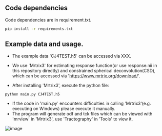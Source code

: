 ## Code dependencies  
Code dependencies are in requirement.txt.  
```sh
pip install -r requirements.txt
```

## Example data and usage.  
* The example data 'CJ4TEST.h5' can be accessed via XXX.

* We use 'Mrtrix3' for estimating response function(or use response.nii in this repository directly) and constrained spherical deconvolution(CSD), which can be accessed via 'https://www.mrtrix.org/download/'.  

* After installing 'Mrtrix3', execute the python file:

```sh
python main.py CJ4TEST.h5
```

* If the code in 'main.py' encounters difficulties in calling 'Mrtrix3'(e.g. executing on Windows) please execute it manually.  
* The program will generate odf and tck files which can be viewed with 'mrview' in 'Mrtrix3', use 'Tractography' in 'Tools' to view it.  

![image](https://github.com/Euyz/CABLE/assets/33593212/76fca208-a825-4109-bf2c-1382c2fbb889)
